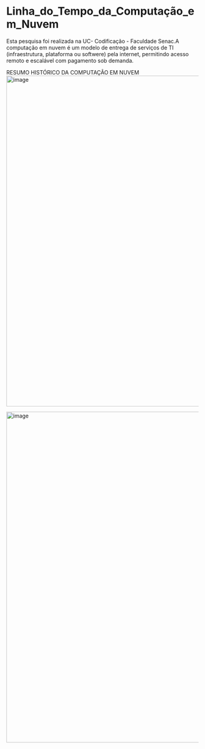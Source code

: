 # Linha_do_Tempo_da_Computação_em_Nuvem
Esta pesquisa foi realizada na UC- Codificação - Faculdade Senac.A computação em nuvem é um modelo de entrega de serviços de TI (infraestrutura, plataforma ou softwere) pela internet, permitindo acesso remoto e escalável com pagamento sob demanda.

RESUMO HISTÓRICO DA COMPUTAÇÃO EM NUVEM <img width="1572" height="867" alt="image" src="https://github.com/user-attachments/assets/9ba182aa-ba8f-43d4-a29d-93cb053c8e9f" />

<img width="1547" height="867" alt="image" src="https://github.com/user-attachments/assets/e03bc989-93ab-41a3-b93e-e58f352d16a0" />
